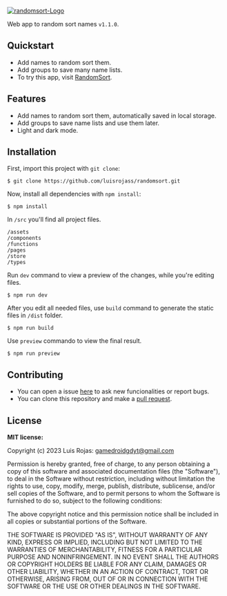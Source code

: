 [![randomsort-Logo](https://res.cloudinary.com/dda2colxy/image/upload/v1674917156/img-projects/randomsort/randomsort-banner_yzmsez.webp)][randomsort-link]

Web app to random sort names `v1.1.0`.

## Quickstart

  * Add names to random sort them.
  * Add groups to save many name lists.
  * To try this app, visit [RandomSort][randomsort-link].

## Features

  * Add names to random sort them, automatically saved in local storage.
  * Add groups to save name lists and use them later.
  * Light and dark mode.

## Installation

First, import this project with `git clone`:

```
$ git clone https://github.com/luisrojass/randomsort.git
```

Now, install all dependencies with `npm install`:
```
$ npm install
```

In `/src` you'll find all project files.
```
/assets
/components
/functions
/pages
/store
/types
```

Run `dev` command to view a preview of the changes, while you're editing files.
```
$ npm run dev
```

After you edit all needed files, use `build` command to generate the static files in `/dist` folder.
```
$ npm run build
```

Use `preview` commando to view the final result.
```
$ npm run preview
```

## Contributing

* You can open a issue [here][issue-link] to ask new funcionalities or report bugs.
* You can clone this repository and make a [pull request][pull-request-link].

## License

**MIT license:**

Copyright (c) 2023 Luis Rojas: <gamedroidgdyt@gmail.com>

Permission is hereby granted, free of charge, to any person obtaining a copy of this
software and associated documentation files (the "Software"), to deal in the Software
without restriction, including without limitation the rights to use, copy, modify, merge,
publish, distribute, sublicense, and/or sell copies of the Software, and to permit
persons to whom the Software is furnished to do so, subject to the following conditions:

The above copyright notice and this permission notice shall be included in all copies
or substantial portions of the Software.

THE SOFTWARE IS PROVIDED "AS IS", WITHOUT WARRANTY OF ANY KIND,
EXPRESS OR IMPLIED, INCLUDING BUT NOT LIMITED TO THE WARRANTIES OF
MERCHANTABILITY, FITNESS FOR A PARTICULAR PURPOSE AND NONINFRINGEMENT.
IN NO EVENT SHALL THE AUTHORS OR COPYRIGHT HOLDERS BE LIABLE FOR ANY
CLAIM, DAMAGES OR OTHER LIABILITY, WHETHER IN AN ACTION OF CONTRACT,
TORT OR OTHERWISE, ARISING FROM, OUT OF OR IN CONNECTION WITH THE
SOFTWARE OR THE USE OR OTHER DEALINGS IN THE SOFTWARE.

[randomsort-link]: https://pick-random.netlify.app
[issue-link]: https://github.com/luisrojass/randomsort/issues
[pull-request-link]: https://github.com/luisrojass/randomsort/pulls